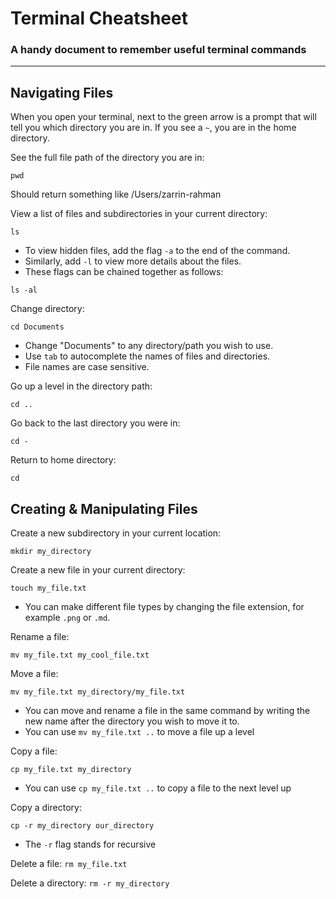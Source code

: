 # Terminal Cheatsheet
### A handy document to remember useful terminal commands
---

## Navigating Files
When you open your terminal, next to the green arrow is a prompt that will tell you which directory you are in. If you see a ``~``, you are in the home directory.

See the full file path of the directory you are in:
```
pwd
```
Should return something like /Users/zarrin-rahman

View a list of files and subdirectories in your current directory:
```
ls
```
- To view hidden files, add the flag ``-a`` to the end of the command.
- Similarly, add ``-l`` to view more details about the files.
- These flags can be chained together as follows:
```
ls -al
```

Change directory:
```
cd Documents
```
- Change "Documents" to any directory/path you wish to use.
- Use ``tab`` to autocomplete the names of files and directories.
- File names are case sensitive.

Go up a level in the directory path:
```
cd ..
```

Go back to the last directory you were in:
```
cd -
```

Return to home directory:
```
cd
```

## Creating & Manipulating Files
Create a new subdirectory in your current location:
```
mkdir my_directory
```

Create a new file in your current directory:
```
touch my_file.txt
```
- You can make different file types by changing the file extension, for example ``.png`` or ``.md``.

Rename a file:
```
mv my_file.txt my_cool_file.txt
```

Move a file:
```
mv my_file.txt my_directory/my_file.txt
```
- You can move and rename a file in the same command by writing the new name after the directory you wish to move it to.
- You can use ``mv my_file.txt ..`` to move a file up a level

Copy a file:
```
cp my_file.txt my_directory
```
- You can use ``cp my_file.txt ..`` to copy a file to the next level up

Copy a directory:
```
cp -r my_directory our_directory
```
- The ``-r`` flag stands for recursive

Delete a file:
```rm my_file.txt```

Delete a directory:
```rm -r my_directory```
